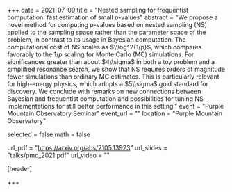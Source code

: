 +++
date = 2021-07-09
title = "Nested sampling for frequentist computation: fast estimation of small $p$-values"
abstract = "We propose a novel method for computing $p$-values based on nested sampling (NS) applied to the sampling space rather than the parameter space of the problem, in contrast to its usage in Bayesian computation. The computational cost of NS scales as $\\log^2{1/p}$, which compares favorably to the $1/p$ scaling for Monte Carlo (MC) simulations. For significances greater than about $4\\sigma$ in both a toy problem and a simplified resonance search, we show that NS requires orders of magnitude fewer simulations than ordinary MC estimates. This is particularly relevant for high-energy physics, which adopts a $5\\sigma$ gold standard for discovery. We conclude with remarks on new connections between Bayesian and frequentist computation and possibilities for tuning NS implementations for still better performance in this setting."
event = "Purple Mountain Observatory Seminar"
event_url = ""
location = "Purple Mountain Observatory"

selected = false
math = false

url_pdf = "https://arxiv.org/abs/2105.13923"
url_slides = "talks/pmo_2021.pdf"
url_video = ""

[header]

+++
